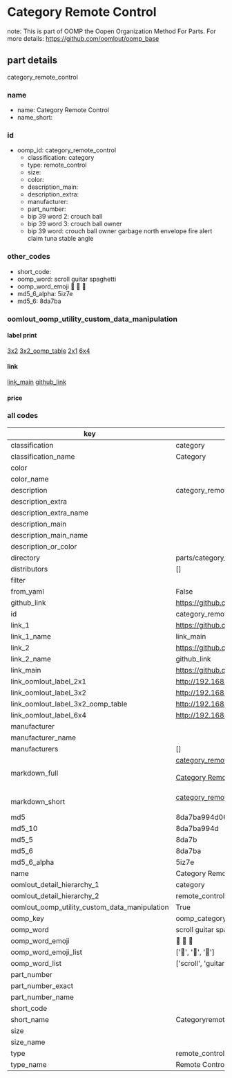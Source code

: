 # Category Remote Control  

note: This is part of OOMP the Oopen Organization Method For Parts. For more details: https://github.com/oomlout/oomp_base

##  part details



category_remote_control

### name
* name: Category Remote Control
* name_short: 
### id
* oomp_id: category_remote_control
  * classification: category
  * type: remote_control
  * size: 
  * color: 
  * description_main: 
  * description_extra: 
  * manufacturer: 
  * part_number: 
  * bip 39 word 2: crouch ball
  * bip 39 word 3: crouch ball owner
  * bip 39 word: crouch ball owner garbage north envelope fire alert claim tuna stable angle

### other_codes
* short_code: 
* oomp_word: scroll guitar spaghetti
* oomp_word_emoji :scroll: :guitar: :spaghetti:
* md5_6_alpha: 5iz7e
* md5_6: 8da7ba






### oomlout_oomp_utility_custom_data_manipulation
#### label print
[3x2](http://192.168.1.245:1112/?label=oomp%205iz7e)
[3x2_oomp_table](http://192.168.1.107:1112/?label=oomp%205iz7e)
[2x1](http://192.168.1.242:1112/?label=oomp%205iz7e)
[6x4](http://192.168.1.55:1112/?label=oomp%205iz7e)    

#### link

[link_main](https://github.com/oomlout/oomlout_oomp_current_version_messy/tree/main/parts/category_remote_control) [github_link](https://github.com/oomlout/oomlout_oomp_part_src/tree/main/parts/category_remote_control)                             

#### price







### all codes 
| key | value |  
| --- | --- |  
| classification | category |  
| classification_name | Category |  
| color |  |  
| color_name |  |  
| description | category_remote_control |  
| description_extra |  |  
| description_extra_name |  |  
| description_main |  |  
| description_main_name |  |  
| description_or_color |   |  
| directory | parts/category_remote_control |  
| distributors | [] |  
| filter |  |  
| from_yaml | False |  
| github_link | https://github.com/oomlout/oomlout_oomp_part_src/tree/main/parts/category_remote_control |  
| id | category_remote_control |  
| link_1 | https://github.com/oomlout/oomlout_oomp_current_version_messy/tree/main/parts/category_remote_control |  
| link_1_name | link_main |  
| link_2 | https://github.com/oomlout/oomlout_oomp_part_src/tree/main/parts/category_remote_control |  
| link_2_name | github_link |  
| link_main | https://github.com/oomlout/oomlout_oomp_current_version_messy/tree/main/parts/category_remote_control |  
| link_oomlout_label_2x1 | http://192.168.1.242:1112/?label=oomp%205iz7e |  
| link_oomlout_label_3x2 | http://192.168.1.245:1112/?label=oomp%205iz7e |  
| link_oomlout_label_3x2_oomp_table | http://192.168.1.107:1112/?label=oomp%205iz7e |  
| link_oomlout_label_6x4 | http://192.168.1.55:1112/?label=oomp%205iz7e |  
| manufacturer |  |  
| manufacturer_name |  |  
| manufacturers | [] |  
| markdown_full | [category_remote_control](https://github.com/oomlout/oomlout_oomp_current_version_messy/tree/main/parts/category_remote_control)<br>[](https://github.com/oomlout/oomlout_oomp_current_version_messy/tree/main/parts/category_remote_control)<br>[Category Remote Control](https://github.com/oomlout/oomlout_oomp_current_version_messy/tree/main/parts/category_remote_control)<br><br> |  
| markdown_short | [category_remote_control](https://github.com/oomlout/oomlout_oomp_current_version_messy/tree/main/parts/category_remote_control)<br><br> |  
| md5 | 8da7ba994d062ae52f4b25f93c4479a1 |  
| md5_10 | 8da7ba994d |  
| md5_5 | 8da7b |  
| md5_6 | 8da7ba |  
| md5_6_alpha | 5iz7e |  
| name | Category Remote Control |  
| oomlout_detail_hierarchy_1 | category |  
| oomlout_detail_hierarchy_2 | remote_control |  
| oomlout_oomp_utility_custom_data_manipulation | True |  
| oomp_key | oomp_category_remote_control |  
| oomp_word | scroll guitar spaghetti |  
| oomp_word_emoji | :scroll: :guitar: :spaghetti: |  
| oomp_word_emoji_list | [':scroll:', ':guitar:', ':spaghetti:'] |  
| oomp_word_list | ['scroll', 'guitar', 'spaghetti'] |  
| part_number |  |  
| part_number_exact |  |  
| part_number_name |  |  
| short_code |  |  
| short_name | Categoryremotecontrol |  
| size |  |  
| size_name |  |  
| type | remote_control |  
| type_name | Remote Control |  
